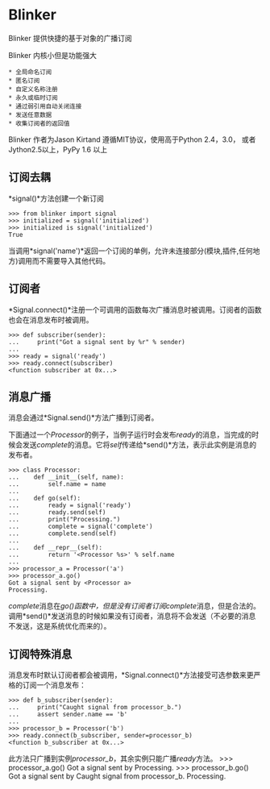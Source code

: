 Blinker
===================================
Blinker 提供快捷的基于对象的广播订阅

Blinker 内核小但是功能强大

    * 全局命名订阅
    * 匿名订阅
    * 自定义名称注册
    * 永久或临时订阅
    * 通过弱引用自动关闭连接
    * 发送任意数据
    * 收集订阅者的返回值

Blinker 作者为Jason Kirtand 遵循MIT协议，使用高于Python 2.4，3.0， 或者Jython2.5以上，PyPy 1.6 以上

## 订阅去耦
*signal()*方法创建一个新订阅

    >>> from blinker import signal
    >>> initialized = signal('initialized')
    >>> initialized is signal('initialized')
    True

当调用*signal('name')*返回一个订阅的单例，允许未连接部分(模块,插件,任何地方)调用而不需要导入其他代码。

## 订阅者
*Signal.connect()*注册一个可调用的函数每次广播消息时被调用。订阅者的函数也会在消息发布时被调用。

    >>> def subscriber(sender):
    ...     print("Got a signal sent by %r" % sender)
    ...
    >>> ready = signal('ready')
    >>> ready.connect(subscriber)
    <function subscriber at 0x...>

## 消息广播
消息会通过*Signal.send()*方法广播到订阅者。

下面通过一个*Processor*的例子，当例子运行时会发布*ready*的消息，当完成的时候会发送*complete*的消息。它将*self*传递给*send()*方法，表示此实例是消息的发布者。

    >>> class Processor:
    ...    def __init__(self, name):
    ...        self.name = name
    ...
    ...    def go(self):
    ...        ready = signal('ready')
    ...        ready.send(self)
    ...        print("Processing.")
    ...        complete = signal('complete')
    ...        complete.send(self)
    ...
    ...    def __repr__(self):
    ...        return '<Processor %s>' % self.name
    ...
    >>> processor_a = Processor('a')
    >>> processor_a.go()
    Got a signal sent by <Processor a>
    Processing.

*complete*消息在*go()*函数中，但是没有订阅者订阅*complete*消息，但是合法的。调用*send()*发送消息的时候如果没有订阅者，消息将不会发送（不必要的消息不发送，这是系统优化而来的）。

## 订阅特殊消息
消息发布时默认订阅者都会被调用，*Signal.connect()*方法接受可选参数来更严格的订阅一个消息发布：

    >>> def b_subscriber(sender):
    ...     print("Caught signal from processor_b.")
    ...     assert sender.name == 'b'
    ...
    >>> processor_b = Processor('b')
    >>> ready.connect(b_subscriber, sender=processor_b)
    <function b_subscriber at 0x...>

此方法只广播到实例*processor_b*，其余实例只能广播*ready*方法。
    >>> processor_a.go()
    Got a signal sent by <Processor a>
    Processing.
    >>> processor_b.go()
    Got a signal sent by <Processor b>
    Caught signal from processor_b.
    Processing.